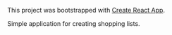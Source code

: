 This project was bootstrapped with [Create React App](https://github.com/facebookincubator/create-react-app).

Simple application for creating shopping lists.